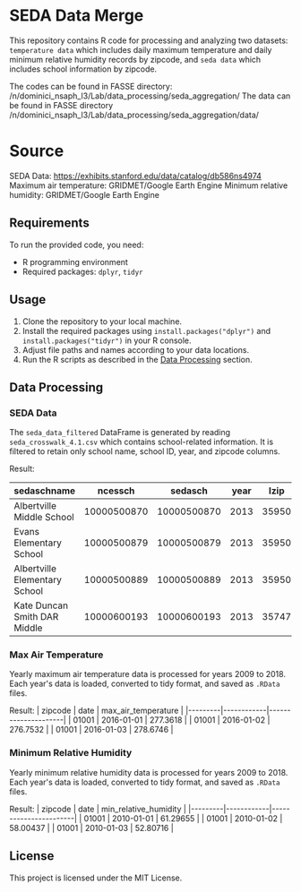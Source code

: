 # SEDA Data Merge

This repository contains R code for processing and analyzing two datasets: `temperature data` which includes daily maximum temperature and daily minimum relative humidity records by zipcode, and `seda data` which includes school information by zipcode.

The codes can be found in FASSE directory: /n/dominici_nsaph_l3/Lab/data_processing/seda_aggregation/
The data can be found in FASSE directory /n/dominici_nsaph_l3/Lab/data_processing/seda_aggregation/data/

# Source
SEDA Data:	https://exhibits.stanford.edu/data/catalog/db586ns4974
Maximum air temperature:	GRIDMET/Google Earth Engine
Minimum relative humidity:	GRIDMET/Google Earth Engine

## Requirements
To run the provided code, you need:
- R programming environment
- Required packages: `dplyr`, `tidyr`

## Usage
1. Clone the repository to your local machine.
2. Install the required packages using `install.packages("dplyr")` and `install.packages("tidyr")` in your R console.
3. Adjust file paths and names according to your data locations.
4. Run the R scripts as described in the [Data Processing](#data-processing) section.

## Data Processing
### SEDA Data
The `seda_data_filtered` DataFrame is generated by reading `seda_crosswalk_4.1.csv` which contains school-related information. It is filtered to retain only school name, school ID, year, and zipcode columns.

Result: 

| sedaschname                       | ncessch       | sedasch      | year | lzip |
|-----------------------------------|---------------|--------------|------|------|
| Albertville Middle School         | 10000500870   | 10000500870  | 2013 | 35950|
| Evans Elementary School           | 10000500879   | 10000500879  | 2013 | 35950|
| Albertville Elementary School     | 10000500889   | 10000500889  | 2013 | 35950|
| Kate Duncan Smith DAR Middle      | 10000600193   | 10000600193  | 2013 | 35747|

### Max Air Temperature
Yearly maximum air temperature data is processed for years 2009 to 2018. Each year's data is loaded, converted to tidy format, and saved as `.RData` files.

Result: 
| zipcode | date       | max_air_temperature |
|---------|------------|---------------------|
| 01001   | 2016-01-01 | 277.3618            |
| 01001   | 2016-01-02 | 276.7532            |
| 01001   | 2016-01-03 | 278.6746            |


### Minimum Relative Humidity
Yearly minimum relative humidity data is processed for years 2009 to 2018. Each year's data is loaded, converted to tidy format, and saved as `.RData` files.

Result: 
| zipcode | date       | min_relative_humidity |
|---------|------------|-----------------------|
| 01001   | 2010-01-01 | 61.29655              |
| 01001   | 2010-01-02 | 58.00437              |
| 01001   | 2010-01-03 | 52.80716              |

## License
This project is licensed under the MIT License. 
